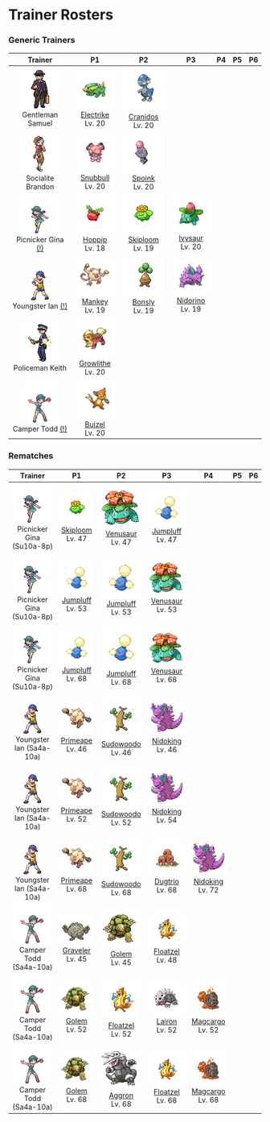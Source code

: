 # Trainer Rosters

### Generic Trainers

| Trainer | P1 | P2 | P3 | P4 | P5 | P6 |
|:-------:|:--:|:--:|:--:|:--:|:--:|:--:|
| ![Gentleman Samuel](../../assets/trainers/gentleman.png "Gentleman Samuel")<br>Gentleman Samuel | ![Electrike](../../assets/sprites/electrike/front.gif "Electrike")<br>[Electrike](../../pokemon/electrike.md/)<br>Lv. 20 | ![Cranidos](../../assets/sprites/cranidos/front.gif "Cranidos")<br>[Cranidos](../../pokemon/cranidos.md/)<br>Lv. 20 |
| ![Socialite Brandon](../../assets/trainers/socialite.png "Socialite Brandon")<br>Socialite Brandon | ![Snubbull](../../assets/sprites/snubbull/front.gif "Snubbull")<br>[Snubbull](../../pokemon/snubbull.md/)<br>Lv. 20 | ![Spoink](../../assets/sprites/spoink/front.gif "Spoink")<br>[Spoink](../../pokemon/spoink.md/)<br>Lv. 20 |
| ![Picnicker Gina [(!)](#rematches)](../../assets/trainers/picnicker.png "Picnicker Gina [(!)](#rematches)")<br>Picnicker Gina [(!)](#rematches) | ![Hoppip](../../assets/sprites/hoppip/front.gif "Hoppip")<br>[Hoppip](../../pokemon/hoppip.md/)<br>Lv. 18 | ![Skiploom](../../assets/sprites/skiploom/front.gif "Skiploom")<br>[Skiploom](../../pokemon/skiploom.md/)<br>Lv. 19 | ![Ivysaur](../../assets/sprites/ivysaur/front.gif "Ivysaur")<br>[Ivysaur](../../pokemon/ivysaur.md/)<br>Lv. 20 |
| ![Youngster Ian [(!)](#rematches)](../../assets/trainers/youngster.png "Youngster Ian [(!)](#rematches)")<br>Youngster Ian [(!)](#rematches) | ![Mankey](../../assets/sprites/mankey/front.gif "Mankey")<br>[Mankey](../../pokemon/mankey.md/)<br>Lv. 19 | ![Bonsly](../../assets/sprites/bonsly/front.gif "Bonsly")<br>[Bonsly](../../pokemon/bonsly.md/)<br>Lv. 19 | ![Nidorino](../../assets/sprites/nidorino/front.gif "Nidorino")<br>[Nidorino](../../pokemon/nidorino.md/)<br>Lv. 19 |
| ![Policeman Keith](../../assets/trainers/policeman.png "Policeman Keith")<br>Policeman Keith | ![Growlithe](../../assets/sprites/growlithe/front.gif "Growlithe")<br>[Growlithe](../../pokemon/growlithe.md/)<br>Lv. 20 |
| ![Camper Todd [(!)](#rematches)](../../assets/trainers/camper.png "Camper Todd [(!)](#rematches)")<br>Camper Todd [(!)](#rematches) | ![Buizel](../../assets/sprites/buizel/front.gif "Buizel")<br>[Buizel](../../pokemon/buizel.md/)<br>Lv. 20 |


### Rematches

| Trainer | P1 | P2 | P3 | P4 | P5 | P6 |
|:-------:|:--:|:--:|:--:|:--:|:--:|:--:|
| ![Picnicker Gina (Su10a-8p)](../../assets/trainers/picnicker.png "Picnicker Gina (Su10a-8p)")<br>Picnicker Gina (Su10a-8p) | ![Skiploom](../../assets/sprites/skiploom/front.gif "Skiploom")<br>[Skiploom](../../pokemon/skiploom.md/)<br>Lv. 47 | ![Venusaur](../../assets/sprites/venusaur/front.gif "Venusaur")<br>[Venusaur](../../pokemon/venusaur.md/)<br>Lv. 47 | ![Jumpluff](../../assets/sprites/jumpluff/front.gif "Jumpluff")<br>[Jumpluff](../../pokemon/jumpluff.md/)<br>Lv. 47 |
| ![Picnicker Gina (Su10a-8p)](../../assets/trainers/picnicker.png "Picnicker Gina (Su10a-8p)")<br>Picnicker Gina (Su10a-8p) | ![Jumpluff](../../assets/sprites/jumpluff/front.gif "Jumpluff")<br>[Jumpluff](../../pokemon/jumpluff.md/)<br>Lv. 53 | ![Jumpluff](../../assets/sprites/jumpluff/front.gif "Jumpluff")<br>[Jumpluff](../../pokemon/jumpluff.md/)<br>Lv. 53 | ![Venusaur](../../assets/sprites/venusaur/front.gif "Venusaur")<br>[Venusaur](../../pokemon/venusaur.md/)<br>Lv. 53 |
| ![Picnicker Gina (Su10a-8p)](../../assets/trainers/picnicker.png "Picnicker Gina (Su10a-8p)")<br>Picnicker Gina (Su10a-8p) | ![Jumpluff](../../assets/sprites/jumpluff/front.gif "Jumpluff")<br>[Jumpluff](../../pokemon/jumpluff.md/)<br>Lv. 68 | ![Jumpluff](../../assets/sprites/jumpluff/front.gif "Jumpluff")<br>[Jumpluff](../../pokemon/jumpluff.md/)<br>Lv. 68 | ![Venusaur](../../assets/sprites/venusaur/front.gif "Venusaur")<br>[Venusaur](../../pokemon/venusaur.md/)<br>Lv. 68 |
| ![Youngster Ian (Sa4a-10a)](../../assets/trainers/youngster.png "Youngster Ian (Sa4a-10a)")<br>Youngster Ian (Sa4a-10a) | ![Primeape](../../assets/sprites/primeape/front.gif "Primeape")<br>[Primeape](../../pokemon/primeape.md/)<br>Lv. 46 | ![Sudowoodo](../../assets/sprites/sudowoodo/front.gif "Sudowoodo")<br>[Sudowoodo](../../pokemon/sudowoodo.md/)<br>Lv. 46 | ![Nidoking](../../assets/sprites/nidoking/front.gif "Nidoking")<br>[Nidoking](../../pokemon/nidoking.md/)<br>Lv. 46 |
| ![Youngster Ian (Sa4a-10a)](../../assets/trainers/youngster.png "Youngster Ian (Sa4a-10a)")<br>Youngster Ian (Sa4a-10a) | ![Primeape](../../assets/sprites/primeape/front.gif "Primeape")<br>[Primeape](../../pokemon/primeape.md/)<br>Lv. 52 | ![Sudowoodo](../../assets/sprites/sudowoodo/front.gif "Sudowoodo")<br>[Sudowoodo](../../pokemon/sudowoodo.md/)<br>Lv. 52 | ![Nidoking](../../assets/sprites/nidoking/front.gif "Nidoking")<br>[Nidoking](../../pokemon/nidoking.md/)<br>Lv. 54 |
| ![Youngster Ian (Sa4a-10a)](../../assets/trainers/youngster.png "Youngster Ian (Sa4a-10a)")<br>Youngster Ian (Sa4a-10a) | ![Primeape](../../assets/sprites/primeape/front.gif "Primeape")<br>[Primeape](../../pokemon/primeape.md/)<br>Lv. 68 | ![Sudowoodo](../../assets/sprites/sudowoodo/front.gif "Sudowoodo")<br>[Sudowoodo](../../pokemon/sudowoodo.md/)<br>Lv. 68 | ![Dugtrio](../../assets/sprites/dugtrio/front.gif "Dugtrio")<br>[Dugtrio](../../pokemon/dugtrio.md/)<br>Lv. 68 | ![Nidoking](../../assets/sprites/nidoking/front.gif "Nidoking")<br>[Nidoking](../../pokemon/nidoking.md/)<br>Lv. 72 |
| ![Camper Todd (Sa4a-10a)](../../assets/trainers/camper.png "Camper Todd (Sa4a-10a)")<br>Camper Todd (Sa4a-10a) | ![Graveler](../../assets/sprites/graveler/front.gif "Graveler")<br>[Graveler](../../pokemon/graveler.md/)<br>Lv. 45 | ![Golem](../../assets/sprites/golem/front.gif "Golem")<br>[Golem](../../pokemon/golem.md/)<br>Lv. 45 | ![Floatzel](../../assets/sprites/floatzel/front.gif "Floatzel")<br>[Floatzel](../../pokemon/floatzel.md/)<br>Lv. 48 |
| ![Camper Todd (Sa4a-10a)](../../assets/trainers/camper.png "Camper Todd (Sa4a-10a)")<br>Camper Todd (Sa4a-10a) | ![Golem](../../assets/sprites/golem/front.gif "Golem")<br>[Golem](../../pokemon/golem.md/)<br>Lv. 52 | ![Floatzel](../../assets/sprites/floatzel/front.gif "Floatzel")<br>[Floatzel](../../pokemon/floatzel.md/)<br>Lv. 52 | ![Lairon](../../assets/sprites/lairon/front.gif "Lairon")<br>[Lairon](../../pokemon/lairon.md/)<br>Lv. 52 | ![Magcargo](../../assets/sprites/magcargo/front.gif "Magcargo")<br>[Magcargo](../../pokemon/magcargo.md/)<br>Lv. 52 |
| ![Camper Todd (Sa4a-10a)](../../assets/trainers/camper.png "Camper Todd (Sa4a-10a)")<br>Camper Todd (Sa4a-10a) | ![Golem](../../assets/sprites/golem/front.gif "Golem")<br>[Golem](../../pokemon/golem.md/)<br>Lv. 68 | ![Aggron](../../assets/sprites/aggron/front.gif "Aggron")<br>[Aggron](../../pokemon/aggron.md/)<br>Lv. 68 | ![Floatzel](../../assets/sprites/floatzel/front.gif "Floatzel")<br>[Floatzel](../../pokemon/floatzel.md/)<br>Lv. 68 | ![Magcargo](../../assets/sprites/magcargo/front.gif "Magcargo")<br>[Magcargo](../../pokemon/magcargo.md/)<br>Lv. 68 |

